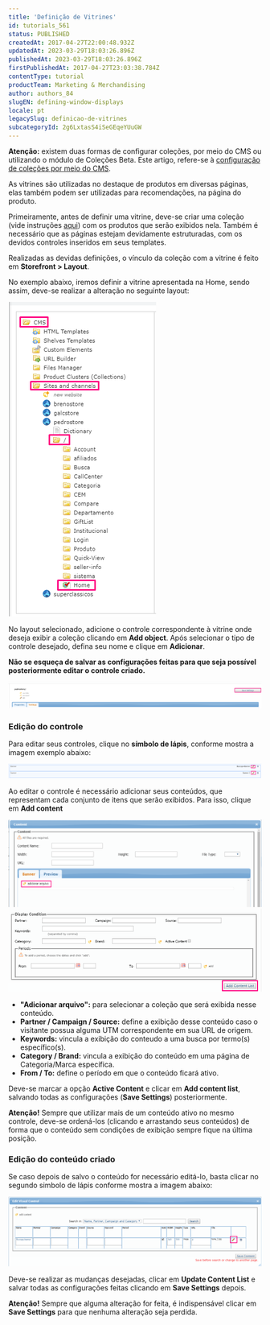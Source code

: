 ```yaml
---
title: 'Definição de Vitrines'
id: tutorials_561
status: PUBLISHED
createdAt: 2017-04-27T22:00:48.932Z
updatedAt: 2023-03-29T18:03:26.896Z
publishedAt: 2023-03-29T18:03:26.896Z
firstPublishedAt: 2017-04-27T23:03:38.784Z
contentType: tutorial
productTeam: Marketing & Merchandising
author: authors_84
slugEN: defining-window-displays
locale: pt
legacySlug: definicao-de-vitrines
subcategoryId: 2g6LxtasS4iSeGEqeYUuGW
---
```


<div class = "alert alert-warning">
  <p><b>Atenção:</b> existem duas formas de configurar coleções, por meio do CMS ou utilizando o módulo de Coleções Beta. Este artigo, refere-se à <a href = "https://help.vtex.com/pt/tutorial/cadastro-de-colecoes-cms--2YBy6P6X0NFRpkD2ZBxF6L">configuração de coleções por meio do CMS</a>.</p>
</div>

As vitrines são utilizadas no destaque de produtos em diversas páginas, elas também podem ser utilizadas para recomendações, na página do produto.

Primeiramente, antes de definir uma vitrine, deve-se criar uma coleção (vide instruções [aqui](http://help.vtex.com/pt/tutorial/criando-colecao-de-produtos)) com os produtos que serão exibidos nela. Também é necessário que as páginas estejam devidamente estruturadas, com os devidos controles inseridos em seus templates.

Realizadas as devidas definições, o vínculo da coleção com a vitrine é feito em **Storefront > Layout**.

No exemplo abaixo, iremos definir a vitrine apresentada na Home, sendo assim, deve-se realizar a alteração no seguinte layout:

![cms_layout_home ](https://raw.githubusercontent.com/vtexdocs/help-center-content/refs/heads/main/docs/pt/tutorials/Storefront/Layout/definicao-de-vitrines_1.png)

No layout selecionado, adicione o controle correspondente à vitrine onde deseja exibir a coleção clicando em **Add object**.
Após selecionar o tipo de controle desejado, defina seu nome e clique em **Adicionar**.

__Não se esqueça de salvar as configurações feitas para que seja possível posteriormente editar o controle criado.__

![save settings cms](https://raw.githubusercontent.com/vtexdocs/help-center-content/refs/heads/main/docs/pt/tutorials/Storefront/Layout/definicao-de-vitrines_2.png)

### Edição do controle

Para editar seus controles, clique no **símbolo de lápis**, conforme mostra a imagem exemplo abaixo: 

![banner_edit_cms](https://raw.githubusercontent.com/vtexdocs/help-center-content/refs/heads/main/docs/pt/tutorials/Storefront/Layout/definicao-de-vitrines_3.png)

Ao editar o controle é necessário adicionar seus conteúdos, que representam cada conjunto de itens que serão exibidos.
Para isso, clique em **Add content**

![cadastro_conteudo_cms ](https://raw.githubusercontent.com/vtexdocs/help-center-content/refs/heads/main/docs/pt/tutorials/Storefront/Layout/definicao-de-vitrines_4.png)
![cadastro_conteudo_cms 2](https://raw.githubusercontent.com/vtexdocs/help-center-content/refs/heads/main/docs/pt/tutorials/Storefront/Layout/definicao-de-vitrines_5.png)

- **"Adicionar arquivo":** para selecionar a coleção que será exibida nesse conteúdo. 
- **Partner / Campaign / Source:**  define a exibição desse conteúdo caso o visitante possua alguma UTM correspondente em sua URL de origem. 
- **Keywords:** vincula a exibição do conteudo a uma busca por termo(s) específico(s). 
- **Category / Brand:** vincula a exibição do conteúdo em uma página de Categoria/Marca específica. 
- **From / To:** define o período em que o conteúdo ficará ativo. 

Deve-se marcar a opção **Active Content** e clicar em **Add content list**, salvando todas as configurações (**Save Settings**) posteriormente.

**Atenção!** Sempre que utilizar mais de um conteúdo ativo no mesmo controle, deve-se ordená-los (clicando e arrastando seus conteúdos) de forma que o conteúdo sem condições de exibição sempre fique na última posição. 

### Edição do conteúdo criado 

Se caso depois de salvo o conteúdo for necessário editá-lo, basta clicar no segundo simbolo de lápis conforme mostra a imagem abaixo:

![edit_content_cms](https://raw.githubusercontent.com/vtexdocs/help-center-content/refs/heads/main/docs/pt/tutorials/Storefront/Layout/definicao-de-vitrines_6.png)

Deve-se realizar as mudanças desejadas, clicar em **Update Content List** e salvar todas as configurações feitas clicando em **Save Settings** depois. 

__Atenção!__ Sempre que alguma alteração for feita, é indispensável clicar em **Save Settings** para que nenhuma alteração seja perdida. 

